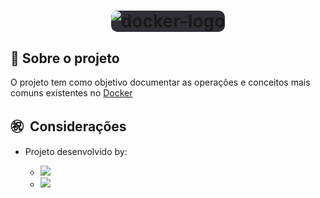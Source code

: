 <h1 align="center">
  <img style="background-color: #312e38; border-radius: 10px;" alt="docker-logo" src="https://pplware.sapo.pt/wp-content/uploads/2019/03/docker_01-1.jpg" />
</h1>

## 🔖 Sobre o projeto

O projeto tem como objetivo documentar as operações e conceitos mais comuns existentes no [Docker](https://www.docker.com/ "Docker")

## ㊗ ️ Considerações

- Projeto desenvolvido by:

  - <a href="https://github.com/rafaelsanzio">
      <img src="https://img.shields.io/badge/-Rafael%20Sanzio-000000?style=flat&logo=GitHub&logoColor=#000000" />
    </a>

  - <a href="https://www.linkedin.com/in/rafael-sanzio-012778143/">
      <img src="https://img.shields.io/badge/-Rafael%20Sanzio-0077B5?style=flat&logo=LinkedIN&logoColor=#000000" />
    </a>
